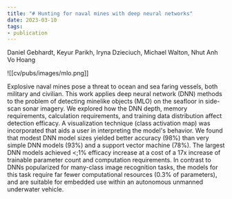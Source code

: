 ```yaml
---
title: "# Hunting for naval mines with deep neural networks"
date: 2023-03-10
tags:
- publication
---
```

Daniel Gebhardt, Keyur Parikh, Iryna Dzieciuch, Michael Walton, Nhut Anh Vo Hoang

![[cv/pubs/images/mlo.png]]

Explosive naval mines pose a threat to ocean and sea faring vessels, both military and civilian. This work applies deep neural network (DNN) methods to the problem of detecting minelike objects (MLO) on the seafloor in side-scan sonar imagery. We explored how the DNN depth, memory requirements, calculation requirements, and training data distribution affect detection efficacy. A visualization technique (class activation map) was incorporated that aids a user in interpreting the model's behavior. We found that modest DNN model sizes yielded better accuracy (98%) than very simple DNN models (93%) and a support vector machine (78%). The largest DNN models achieved <;1% efficacy increase at a cost of a 17x increase of trainable parameter count and computation requirements. In contrast to DNNs popularized for many-class image recognition tasks, the models for this task require far fewer computational resources (0.3% of parameters), and are suitable for embedded use within an autonomous unmanned underwater vehicle.